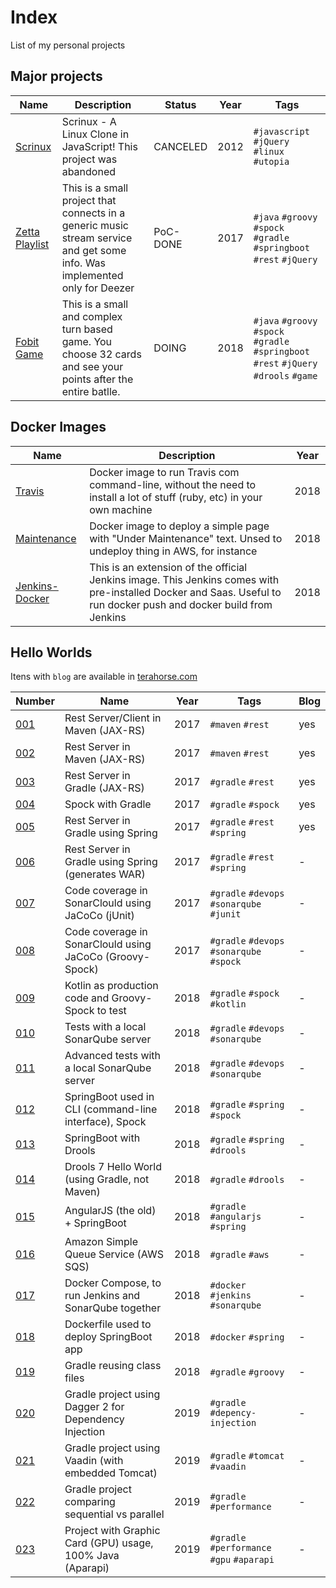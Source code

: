 # Index
List of my personal projects

## Major projects

| Name                                                          | Description                                                                                                                   | Status    | Year      | Tags                                                                                      |
| ---                                                           | ---                                                                                                                           | ---       | ---       | ---                                                                                       |
| [Scrinux](https://github.com/topera/scrinux)                  | Scrinux - A Linux Clone in JavaScript! This project was abandoned                                                             | CANCELED  | 2012      | `#javascript` `#jQuery` `#linux` `#utopia`                                                |
| [Zetta Playlist](https://github.com/topera/zetta-playlist)    | This is a small project that connects in a generic music stream service and get some info. Was implemented only for Deezer    | PoC-DONE  | 2017      | `#java` `#groovy` `#spock` `#gradle` `#springboot` `#rest` `#jQuery`                      |
| [Fobit Game](https://github.com/terahorse/fobit)              | This is a small and complex turn based game. You choose 32 cards and see your points after the entire batlle.                 | DOING     | 2018      | `#java` `#groovy` `#spock` `#gradle` `#springboot` `#rest` `#jQuery` `#drools` `#game`    |

## Docker Images

| Name                                              | Description                                                                                                               | Year |
| ---                                               | ---                                                                                                                       | ---  |
| [Travis](https://github.com/topera/docker-travis) | Docker image to run Travis com command-line, without the need to install a lot of stuff (ruby, etc) in your own machine    | 2018 |
| [Maintenance](https://github.com/terahorse/docker-maintenance) | Docker image to deploy a simple page with "Under Maintenance" text. Unsed to undeploy thing in AWS, for instance | 2018 |
| [Jenkins-Docker](https://github.com/terahorse/docker-jenkins) | This is an extension of the official Jenkins image. This Jenkins comes with pre-installed Docker and Saas. Useful to run docker push and docker build from Jenkins| 2018 |


## Hello Worlds

Itens with `blog` are available in [terahorse.com](http://terahorse.com)

| Number                                                                | Name                                                          | Year  | Tags                                      | Blog |
| ---                                                                   | ---                                                           | ---   | ---                                       | ---  |
| [001](https://github.com/topera/maven-rest-client-server-jaxrs)       | Rest Server/Client in Maven (JAX-RS)                          | 2017  | `#maven` `#rest`                          | yes  |
| [002](https://github.com/topera/maven-rest-server-jaxrs)              | Rest Server in Maven (JAX-RS)                                 | 2017  | `#maven` `#rest`                          | yes  |
| [003](https://github.com/topera/gradle-rest-server-jaxrs)             | Rest Server in Gradle (JAX-RS)                                | 2017  | `#gradle` `#rest`                         | yes  |
| [004](https://github.com/topera/gradle-spock)                         | Spock with Gradle                                             | 2017  | `#gradle` `#spock`                        | yes  |
| [005](https://github.com/topera/gradle-rest-server-spring)            | Rest Server in Gradle using Spring                            | 2017  | `#gradle` `#rest` `#spring`               | yes  |
| [006](https://github.com/topera/gradle-rest-server-spring-war)        | Rest Server in Gradle using Spring (generates WAR)            | 2017  | `#gradle` `#rest` `#spring`               | -    |
| [007](https://github.com/topera/gradle-jacoco-sonar)                  | Code coverage in SonarClould using JaCoCo (jUnit)             | 2017  | `#gradle` `#devops` `#sonarqube` `#junit` | -    |
| [008](https://github.com/topera/gradle-jacoco-sonar-spock)            | Code coverage in SonarClould using JaCoCo (Groovy-Spock)      | 2017  | `#gradle` `#devops` `#sonarqube` `#spock` | -    |
| [009](https://github.com/topera/gradle-spock-kotlin)                  | Kotlin as production code and Groovy-Spock to test            | 2018  | `#gradle` `#spock` `#kotlin`              | -    |
| [010](https://github.com/topera/gradle-sonar-local)                   | Tests with a local SonarQube server                           | 2018  | `#gradle` `#devops` `#sonarqube`          | -    |
| [011](https://github.com/topera/gradle-sonar-local-advanced)          | Advanced tests with a local SonarQube server                  | 2018  | `#gradle` `#devops` `#sonarqube`          | -    |
| [012](https://github.com/topera/gradle-springboot-cli)                | SpringBoot used in CLI (command-line interface), Spock        | 2018  | `#gradle` `#spring` `#spock`              | -    |
| [013](https://github.com/topera/gradle-drools-spring)                 | SpringBoot with Drools                                        | 2018  | `#gradle` `#spring` `#drools`             | -    |
| [014](https://github.com/topera/gradle-drools)                        | Drools 7 Hello World (using Gradle, not Maven)                | 2018  | `#gradle` `#drools`                       | -    |
| [015](https://github.com/topera/gradle-springboot-angularjs)          | AngularJS (the old) + SpringBoot                              | 2018  | `#gradle` `#angularjs` `#spring`          | -    |
| [016](https://github.com/topera/gradle-aws-sqs)                       | Amazon Simple Queue Service (AWS SQS)                         | 2018  | `#gradle` `#aws`                          | -    |
| [017](https://github.com/topera/docker-compose)                       | Docker Compose, to run Jenkins and SonarQube together         | 2018  | `#docker` `#jenkins` `#sonarqube`         | -    |
| [018](https://github.com/topera/dockerfile-for-springboot)            | Dockerfile used to deploy SpringBoot app                      | 2018  | `#docker` `#spring`                       | -    |
| [019](https://github.com/topera/gradle-reusing-code)                  | Gradle reusing class files                                    | 2018  | `#gradle` `#groovy`                       | -    |
| [020](https://github.com/topera/gradle-dagger-poc)                    | Gradle project using Dagger 2 for Dependency Injection        | 2019  | `#gradle` `#depency-injection`            | -    |
| [021](https://github.com/topera/gradle-vaadin)                        | Gradle project using Vaadin (with embedded Tomcat)            | 2019  | `#gradle` `#tomcat` `#vaadin`             | -    |
| [022](https://github.com/topera/gradle-parallel)                      | Gradle project comparing sequential vs parallel               | 2019  | `#gradle` `#performance`                  | -    |
| [023](https://github.com/topera/gradle-gpu)                           | Project with Graphic Card (GPU) usage, 100% Java (Aparapi)    | 2019  | `#gradle` `#performance` `#gpu` `#aparapi`| -    |


